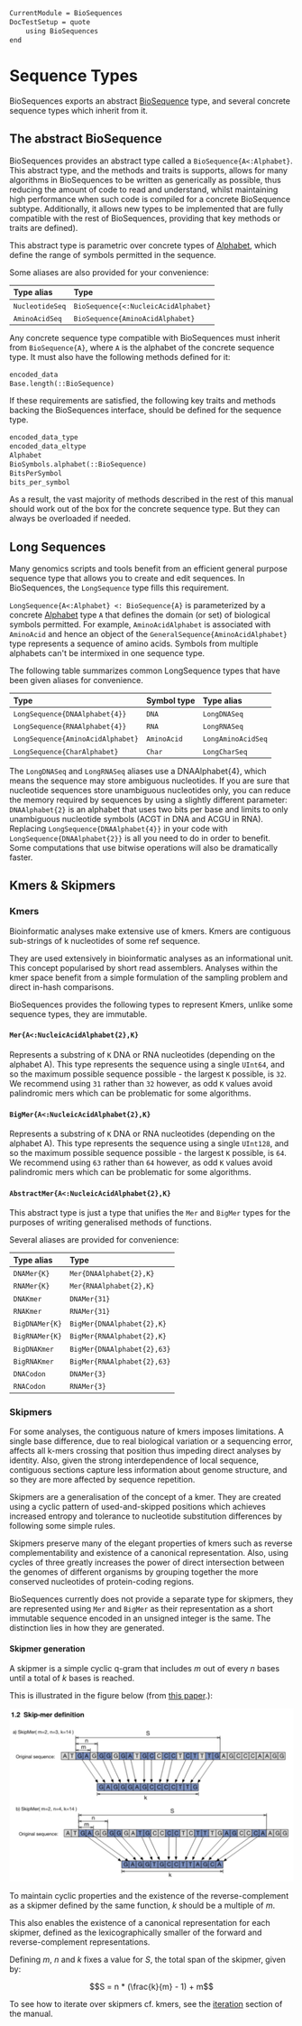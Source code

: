 ```@meta
CurrentModule = BioSequences
DocTestSetup = quote
    using BioSequences
end
```

# Sequence Types

BioSequences exports an abstract [BioSequence](@ref) type, and several concrete sequence
types which inherit from it.

## The abstract BioSequence

BioSequences provides an abstract type called a `BioSequence{A<:Alphabet}`.
This abstract type, and the methods and traits is supports, allows for
many algorithms in BioSequences to be written as generically as possible,
thus reducing the amount of code to read and understand, whilst maintaining high
performance when such code is compiled for a concrete BioSequence subtype.
Additionally, it allows new types to be implemented that are fully compatible
with the rest of BioSequences, providing that key methods or traits are defined).

This abstract type is parametric over concrete types of [Alphabet](@ref), which
define the range of symbols permitted in the sequence.

Some aliases are also provided for your convenience:

| Type alias      | Type                                 |
| :-------------- | :----------------------------------- |
| `NucleotideSeq` | `BioSequence{<:NucleicAcidAlphabet}` |
| `AminoAcidSeq`  | `BioSequence{AminoAcidAlphabet}`     |

Any concrete sequence type compatible with BioSequences must inherit from
`BioSequence{A}`, where `A` is the alphabet of the concrete sequence type.
It must also have the following methods defined for it:

```@docs
encoded_data
Base.length(::BioSequence)
```

If these requirements are satisfied, the following key traits and methods backing
the BioSequences interface, should be defined for the sequence type.

```@docs
encoded_data_type
encoded_data_eltype
Alphabet
BioSymbols.alphabet(::BioSequence)
BitsPerSymbol
bits_per_symbol
```

As a result, the vast majority of methods described in the rest of this manual
should work out of the box for the concrete sequence type. But they can always
be overloaded if needed.

## Long Sequences

Many genomics scripts and tools benefit from an efficient general purpose
sequence type that allows you to create and edit sequences. In BioSequences,
the `LongSequence` type fills this requirement.

`LongSequence{A<:Alphabet} <: BioSequence{A}` is parameterized by a concrete
[Alphabet](@ref) type `A` that defines the domain (or set) of biological symbols
permitted.
For example, `AminoAcidAlphabet` is associated with `AminoAcid` and hence an
object of the `GeneralSequence{AminoAcidAlphabet}` type represents a sequence of
amino acids.  Symbols from multiple alphabets can't be intermixed in one
sequence type.

The following table summarizes common LongSequence types that have been given
aliases for convenience.

| Type                                | Symbol type | Type alias         |
| :---------------------------------- | :---------- | :----------------- |
| `LongSequence{DNAAlphabet{4}}`      | `DNA`       | `LongDNASeq`       |
| `LongSequence{RNAAlphabet{4}}`      | `RNA`       | `LongRNASeq`       |
| `LongSequence{AminoAcidAlphabet}`   | `AminoAcid` | `LongAminoAcidSeq` |
| `LongSequence{CharAlphabet}`        | `Char`      | `LongCharSeq`      |

The `LongDNASeq` and `LongRNASeq` aliases use a DNAAlphabet{4}, which means the
sequence may store ambiguous nucleotides.
If you are sure that nucleotide sequences store unambiguous nucleotides
only, you can reduce the memory required by sequences by using a slightly
different parameter:
`DNAAlphabet{2}` is an alphabet that uses two bits per base and limits to only
unambiguous nucleotide symbols (ACGT in DNA and ACGU in RNA).
Replacing `LongSequence{DNAAlphabet{4}}` in your code with
`LongSequence{DNAAlphabet{2}}` is all you need to do in order to benefit.
Some computations that use bitwise operations will also be dramatically faster.

## Kmers & Skipmers

### Kmers

Bioinformatic analyses make extensive use of kmers.
Kmers are contiguous sub-strings of k nucleotides of some ref sequence. 

They are used extensively in bioinformatic analyses as an informational unit.
This concept popularised by short read assemblers. 
Analyses within the kmer space benefit from a simple formulation of the sampling
problem and direct in-hash comparisons.

BioSequences provides the following types to represent Kmers, unlike some
sequence types, they are immutable.

#### `Mer{A<:NucleicAcidAlphabet{2},K}`

Represents a substring of `K` DNA or RNA nucleotides (depending on the alphabet A).
This type represents the sequence using a single `UInt64`, and so the maximum
possible sequence possible - the largest `K` possible, is `32`.
We recommend using `31` rather than `32` however, as odd `K` values avoid
palindromic mers which can be problematic for some algorithms.

#### `BigMer{A<:NucleicAcidAlphabet{2},K}`

Represents a substring of `K` DNA or RNA nucleotides (depending on the alphabet A).
This type represents the sequence using a single `UInt128`, and so the maximum
possible sequence possible - the largest `K` possible, is `64`.
We recommend using `63` rather than `64` however, as odd `K` values avoid
palindromic mers which can be problematic for some algorithms.

#### `AbstractMer{A<:NucleicAcidAlphabet{2},K}`

This abstract type is just a type that unifies the `Mer` and `BigMer` types for
the purposes of writing generalised methods of functions.

Several aliases are provided for convenience:

| Type alias     | Type                        |
| :------------- | :-------------------------- |
| `DNAMer{K}`    | `Mer{DNAAlphabet{2},K}`     |
| `RNAMer{K}`    | `Mer{RNAAlphabet{2},K}`     |
| `DNAKmer`      | `DNAMer{31}`                |
| `RNAKmer`      | `RNAMer{31}`                |
| `BigDNAMer{K}` | `BigMer{DNAAlphabet{2},K}`  |
| `BigRNAMer{K}` | `BigMer{RNAAlphabet{2},K}`  |
| `BigDNAKmer`   | `BigMer{DNAAlphabet{2},63}` |
| `BigRNAKmer`   | `BigMer{RNAAlphabet{2},63}` |
| `DNACodon`     | `DNAMer{3}`                 |
| `RNACodon`     | `RNAMer{3}`                 |

### Skipmers

For some analyses, the contiguous nature of kmers imposes limitations.
A single base difference, due to real biological variation or a sequencing error,
affects all k-mers crossing that position thus impeding direct analyses by identity.
Also, given the strong interdependence of local sequence, contiguous sections
capture less information about genome structure, and so they are more affected by
sequence repetition. 

Skipmers are a generalisation of the concept of a kmer.
They are created using a cyclic pattern of used-and-skipped positions which
achieves increased entropy and tolerance to nucleotide substitution differences
by following some simple rules.

Skipmers preserve many of the elegant properties of kmers such as reverse
complementability and existence of a canonical representation.
Also, using cycles of three greatly increases the power of direct intersection
between the genomes of different organisms by grouping together the more conserved 
nucleotides of protein-coding regions.

BioSequences currently does not provide a separate type for skipmers, they are
represented using `Mer` and `BigMer` as their representation as a short immutable
sequence encoded in an unsigned integer is the same.
The distinction lies in how they are generated.

#### Skipmer generation

A skipmer is a simple cyclic q-gram that includes _m_ out of every _n_ bases
until a total of _k_ bases is reached. 

This is illustrated in the figure below (from
[this paper](https://www.biorxiv.org/content/biorxiv/early/2017/08/23/179960.full.pdf).):

![skipmer-fig](skipmers.png)

To maintain cyclic properties and the existence of the reverse-complement as a
skipmer defined by the same function, _k_ should be a multiple of _m_.

This also enables the existence of a canonical representation for each skipmer,
defined as the lexicographically smaller of the forward and reverse-complement 
representations.

Defining _m_, _n_ and _k_ fixes a value for _S_, the total span of the skipmer,
given by: 

```math
S = n * (\frac{k}{m} - 1) + m
```

To see how to iterate over skipmers cf. kmers, see the [iteration](@ref) section
of the manual.
